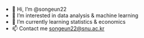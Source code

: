 - 👋 Hi, I’m @songeun22
- 👀 I’m interested in data analysis & machine learning
- 🌱 I’m currently learning statistics & economics 
- 📫 Contact me songeun22@snu.ac.kr

<!---
songeun22/songeun22 is a ✨ special ✨ repository because its `README.md` (this file) appears on your GitHub profile.
You can click the Preview link to take a look at your changes.
--->
